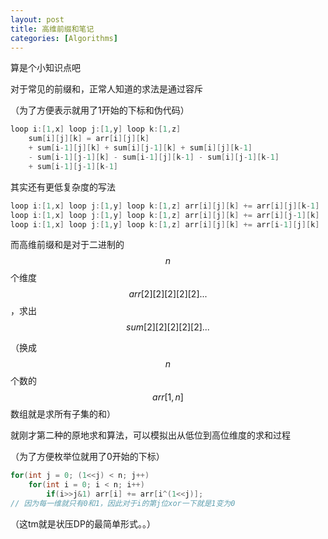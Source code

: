 ```yaml
---
layout: post
title: 高维前缀和笔记
categories: [Algorithms]
---
```


算是个小知识点吧

对于常见的前缀和，正常人知道的求法是通过容斥

（为了方便表示就用了1开始的下标和伪代码）

```C++
loop i:[1,x] loop j:[1,y] loop k:[1,z]
	sum[i][j][k] = arr[i][j][k]
    + sum[i-1][j][k] + sum[i][j-1][k] + sum[i][j][k-1]
    - sum[i-1][j-1][k] - sum[i-1][j][k-1] - sum[i][j-1][k-1]
    + sum[i-1][j-1][k-1]
```

其实还有更低复杂度的写法

```C++
loop i:[1,x] loop j:[1,y] loop k:[1,z] arr[i][j][k] += arr[i][j][k-1]
loop i:[1,x] loop j:[1,y] loop k:[1,z] arr[i][j][k] += arr[i][j-1][k]
loop i:[1,x] loop j:[1,y] loop k:[1,z] arr[i][j][k] += arr[i-1][j][k]
```

而高维前缀和是对于二进制的$$n$$个维度$$arr[2][2][2][2][2]...$$，求出$$sum[2][2][2][2][2]...$$

（换成$$n$$个数的$$arr[1,n]$$数组就是求所有子集的和）

就刚才第二种的原地求和算法，可以模拟出从低位到高位维度的求和过程

（为了方便枚举位就用了0开始的下标）

```C++
for(int j = 0; (1<<j) < n; j++)
    for(int i = 0; i < n; i++)
        if(i>>j&1) arr[i] += arr[i^(1<<j)]; 
// 因为每一维就只有0和1，因此对于i的第j位xor一下就是1变为0
```

（这tm就是状压DP的最简单形式。。）
